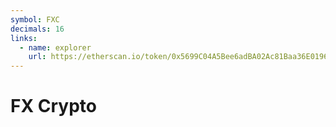```yaml
---
symbol: FXC
decimals: 16
links:
  - name: explorer
    url: https://etherscan.io/token/0x5699C04A5Bee6adBA02Ac81Baa36E01960F94562
---
```


# FX Crypto
